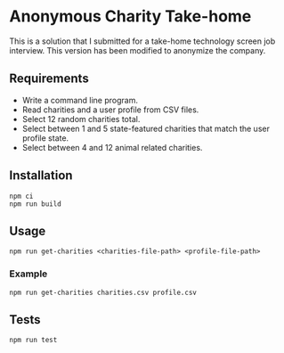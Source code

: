 # Anonymous Charity Take-home

This is a solution that I submitted for a take-home technology screen job interview. This version has been modified to anonymize the company.

## Requirements

- Write a command line program.
- Read charities and a user profile from CSV files.
- Select 12 random charities total.
- Select between 1 and 5 state-featured charities that match the user profile state.
- Select between 4 and 12 animal related charities.

## Installation

```
npm ci
npm run build
```

## Usage

```
npm run get-charities <charities-file-path> <profile-file-path>
```

### Example

```
npm run get-charities charities.csv profile.csv
```

## Tests

```
npm run test
```

